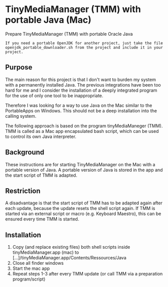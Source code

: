# TinyMediaManager (TMM) with portable Java (Mac)
Prepare TinyMediaManager (TMM) with portable Oracle Java

```
If you need a portable OpenJDK for another project, just take the file openjdk_portable_downloader.sh from the project and include it in your project.
```

## Purpose

The main reason for this project is that I don't want to burden my system with a permanently installed Java. The previous integrations have been too hard for me and I consider the installation of a deeply integrated program for the use of only one tool to be inappropriate. 

Therefore I was looking for a way to use Java on the Mac similar to the PortableApps on Windows. This should not be a deep installation into the calling system.

The following approach is based on the program tinyMediaManeger (TMM). TMM is called as a Mac app encapsulated bash script, which can be used to control its own Java interpreter.

## Background
These instructions are for starting TinyMediaManager on the Mac with a portable version of Java. A portable version of Java is stored in the app and the start script of TMM is adapted.

## Restriction
A disadvantage is that the start script of TMM has to be adapted again after each update, because the update resets the shell script again. If TMM is started via an external script or macro (e.g. Keyboard Maestro), this can be ensured every time TMM is started.

## Installation
1. Copy (and replace existing files) both shell scripts inside tinyMediaManager.app (mac) to [...]/tinyMediaManager.app/Contents/Ressources/Java
2. Close all finder windows
3. Start the mac app
4. Repeat steps 1-3 after every TMM update (or call TMM via a preparation program/script)
